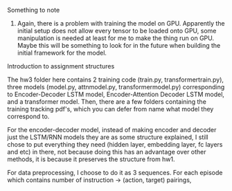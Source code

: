 Something to note

1. Again, there is a problem with training the model on GPU. Apparently the initial setup does not allow every tensor
to be loaded onto GPU, some manipulation is needed at least for me to make the thing run on GPU. Maybe this will be something
to look for in the future when building the initial framework for the model.


Introduction to assignment structures

The hw3 folder here contains 2 training code (train.py, transformertrain.py), three models (model.py, attnmodel.py, transformermodel.py)
corresponding to Encoder-Decoder LSTM model, Encoder-Attention Decoder LSTM model, and a transformer model. Then, there are a few folders
containing the training tracking pdf's, which you can defer from name what model they correspond to.

For the encoder-decoder model, instead of making encoder and decoder just the LSTM/RNN models they are as some structure explained,
I still chose to put everything they need (hidden layer, embedding layer, fc layers and etc) in there, not because doing this has an
advantage over other methods, it is because it preserves the structure from hw1.

For data preprocessing, I choose to do it as 3 sequences. For each episode which contains number of instruction -> (action, target)
pairings, 